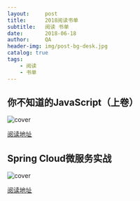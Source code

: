 ```yaml
---
layout:     post
title:      2018阅读书单
subtitle:   阅读 书单
date:       2018-06-18
author:     QA
header-img: img/post-bg-desk.jpg
catalog: true
tags:
    - 阅读
    - 书单
---
```


## 你不知道的JavaScript（上卷）

![cover](http://wangqingan.me/img/book-ydk-js-1.jpg)

[阅读地址](https://book.douban.com/subject/26351021/)

## Spring Cloud微服务实战

![cover](http://wangqingan.me/img/book-spring-cloud-in-action.jpg)

[阅读地址](https://book.douban.com/subject/27025912/)
